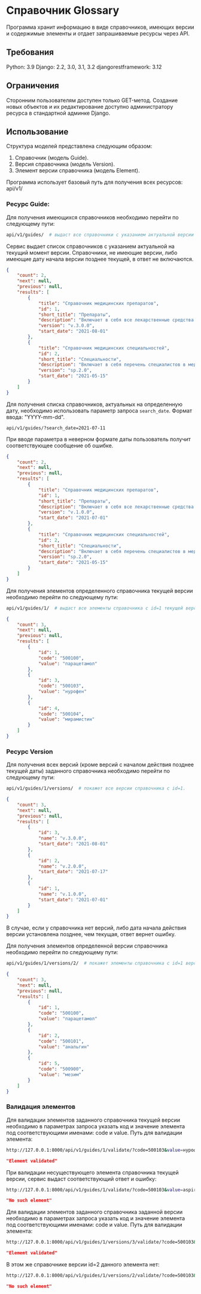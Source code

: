 # Справочник Glossary

Программа хранит информацию в виде справочников, имеющих версии и содержимые элементы и отдает запрашиваемые ресурсы через API.

## Требования

Python: 3.9
Django: 2.2, 3.0, 3.1, 3.2
djangorestframework: 3.12

## Ограничения

Сторонним пользователям доступен только GET-метод. Создание новых объектов и их редактирование доступно администратору ресурса в стандартной админке Django.

## Использование

Структура моделей представлена следующим образом: 
1. Справочник (модель Guide).
2. Версия справочника (модель Version).
3. Элемент версии справочника (модель Element).

Программа использует базовый путь для получения всех ресурсов:
api/v1/

### Ресурс Guide:
Для получения имеющихся справочников необходимо перейти по следующему пути:
```bash
api/v1/guides/  # выдаст все справочники с указанием актуальной версии и датой начала его действия.
```
Сервис выдает список справочников с указанием актуальной на текущий момент версии.
Справочники, не имеющие версии, либо имеющие дату начала версии позднее текущей, в ответ не включаются.
```json
{
    "count": 2,
    "next": null,
    "previous": null,
    "results": [
        {
            "title": "Справочник медицинских препаратов",
            "id": 1,
            "short_title": "Препараты",
            "description": "Включает в себя все лекарственные средства и БАД",
            "version": "v.3.0.0",
            "start_date": "2021-08-01"
        },
        {
            "title": "Справочник медицинских специальностей",
            "id": 2,
            "short_title": "Специальности",
            "description": "Включает в себя перечень специалистов в медицине",
            "version": "sp.2.0",
            "start_date": "2021-05-15"
        }
    ]
}
```

Для получения списка справочников, актуальных на определенную дату, необходимо использовать параметр запроса ```search_date```. Формат ввода: "YYYY-mm-dd".
```shell
api/v1/guides/?search_date=2021-07-11
```
При вводе параметра в неверном формате даты пользователь получит соответствующее сообщение об ошибке.

```json
{
    "count": 2,
    "next": null,
    "previous": null,
    "results": [
        {
            "title": "Справочник медицинских препаратов",
            "id": 1,
            "short_title": "Препараты",
            "description": "Включает в себя все лекарственные средства и БАД",
            "version": "v.1.0.0",
            "start_date": "2021-07-01"
        },
        {
            "title": "Справочник медицинских специальностей",
            "id": 2,
            "short_title": "Специальности",
            "description": "Включает в себя перечень специалистов в медицине",
            "version": "sp.2.0",
            "start_date": "2021-05-15"
        }
    ]
}
```


Для получения элементов определенного справочника текущей версии необходимо перейти по следующему пути:
```bash
api/v1/guides/1/  # выдаст все элементы справочника с id=1 текущей версии (id - уникальный номер).
```

```json
{
    "count": 3,
    "next": null,
    "previous": null,
    "results": [
        {
            "id": 1,
            "code": "500100",
            "value": "парацетамол"
        },
        {
            "id": 3,
            "code": "500103",
            "value": "нурофен"
        },
        {
            "id": 4,
            "code": "500104",
            "value": "мирамистин"
        }
    ]
}
```

### Ресурс Version
Для получения всех версий (кроме версий с началом действия позднее текущей даты) заданного справочника необходимо перейти по следующему пути:
```bash
api/v1/guides/1/versions/  # покажет все версии справочника с id=1.
```

```json
{
    "count": 3,
    "next": null,
    "previous": null,
    "results": [
        {
            "id": 3,
            "name": "v.3.0.0",
            "start_date": "2021-08-01"
        },
        {
            "id": 2,
            "name": "v.2.0.0",
            "start_date": "2021-07-17"
        },
        {
            "id": 1,
            "name": "v.1.0.0",
            "start_date": "2021-07-01"
        }
    ]
}
```
В случае, если у справочника нет версий, либо дата начала действия версии установлена позднее,
чем текущая, ответ вернет ошибку.

Для получения элементов определенной версии справочника необходимо перейти по следующему пути:
```bash
api/v1/guides/1/versions/2/  # покажет элементы справочника с id=1 версии id=2.
```

```json
{
    "count": 3,
    "next": null,
    "previous": null,
    "results": [
        {
            "id": 1,
            "code": "500100",
            "value": "парацетамол"
        },
        {
            "id": 2,
            "code": "500101",
            "value": "анальгин"
        },
        {
            "id": 5,
            "code": "500900",
            "value": "мезим"
        }
    ]
}
```

### Валидация элементов
Для валидации элементов заданного справочника текущей версии необходимо в параметрах запроса указать код и значение элемента под соответствующими именами: code и value.
Путь для валидации элемента:
```bash
http://127.0.0.1:8000/api/v1/guides/1/validate/?code=500103&value=нурофен  # провалидирует элемент со значениями code=500103 и value=нурофен в справочнике с id=1.
```

```json
"Element validated"
```
При валидации несуществующего элемента справочника текущей версии, сервис выдаст соответствующий ответ и ошибку:
```bash
http://127.0.0.1:8000/api/v1/guides/1/validate/?code=500103&value=aspirin  # провалидирует элемент с code=500103 и value=нурофен в справочнике с id=1.
```

```json
"No such element"
```

Для валидации элементов заданного справочника заданной версии необходимо в параметрах запроса указать код и значение элемента под соответствующими именами: code и value.
Путь для валидации элемента:
```bash
http://127.0.0.1:8000/api/v1/guides/1/versions/3/validate/?code=500103&value=нурофен  # провалидирует элемент со значениями code=500103 и value=нурофен в справочнике с id=1 версии id=3.
```

```json
"Element validated"
```
В этом же справочнике версии id=2 данного элемента нет:
```bash
http://127.0.0.1:8000/api/v1/guides/1/versions/2/validate/?code=500103&value=aspirin
```

```json
"No such element"
```
